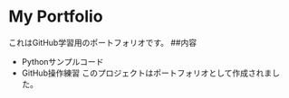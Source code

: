 # My Portfolio
これはGitHub学習用のポートフォリオです。
##内容
- Pythonサンプルコード
- GitHub操作練習
  このプロジェクトはポートフォリオとして作成されました。
